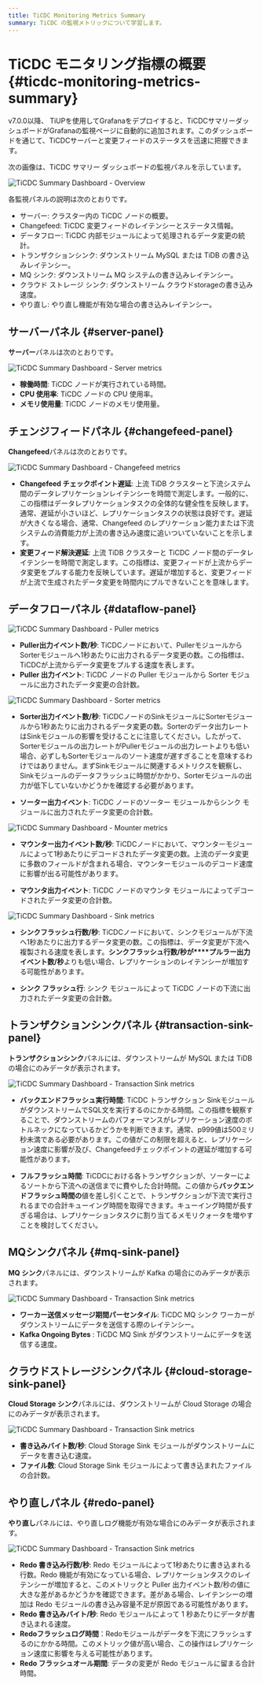 ```yaml
---
title: TiCDC Monitoring Metrics Summary
summary: TiCDC の監視メトリックについて学習します。
---
```


# TiCDC モニタリング指標の概要 {#ticdc-monitoring-metrics-summary}

v7.0.0以降、 TiUPを使用してGrafanaをデプロイすると、TiCDCサマリーダッシュボードがGrafanaの監視ページに自動的に追加されます。このダッシュボードを通じて、TiCDCサーバーと変更フィードのステータスを迅速に把握できます。

次の画像は、TiCDC サマリー ダッシュボードの監視パネルを示しています。

![TiCDC Summary Dashboard - Overview](/media/ticdc/ticdc-summary-monitor.png)

各監視パネルの説明は次のとおりです。

-   サーバー: クラスター内の TiCDC ノードの概要。
-   Changefeed: TiCDC 変更フィードのレイテンシーとステータス情報。
-   データフロー: TiCDC 内部モジュールによって処理されるデータ変更の統計。
-   トランザクションシンク: ダウンストリーム MySQL または TiDB の書き込みレイテンシー。
-   MQ シンク: ダウンストリーム MQ システムの書き込みレイテンシー。
-   クラウド ストレージ シンク: ダウンストリーム クラウドstorageの書き込み速度。
-   やり直し: やり直し機能が有効な場合の書き込みレイテンシー。

## サーバーパネル {#server-panel}

**サーバー**パネルは次のとおりです。

![TiCDC Summary Dashboard - Server metrics](/media/ticdc/ticdc-summary-monitor-server.png)

-   **稼働時間**: TiCDC ノードが実行されている時間。
-   **CPU 使用率**: TiCDC ノードの CPU 使用率。
-   **メモリ使用量**: TiCDC ノードのメモリ使用量。

## チェンジフィードパネル {#changefeed-panel}

**Changefeed**パネルは次のとおりです。

![TiCDC Summary Dashboard - Changefeed metrics](/media/ticdc/ticdc-summary-monitor-changefeed.png)

-   **Changefeed チェックポイント遅延**: 上流 TiDB クラスターと下流システム間のデータレプリケーションレイテンシーを時間で測定します。一般的に、この指標はデータレプリケーションタスクの全体的な健全性を反映します。通常、遅延が小さいほど、レプリケーションタスクの状態は良好です。遅延が大きくなる場合、通常、Changefeed のレプリケーション能力または下流システムの消費能力が上流の書き込み速度に追いついていないことを示します。
-   **変更フィード解決遅延**: 上流 TiDB クラスターと TiCDC ノード間のデータレイテンシーを時間で測定します。この指標は、変更フィードが上流からデータ変更をプルする能力を反映しています。遅延が増加すると、変更フィードが上流で生成されたデータ変更を時間内にプルできないことを意味します。

## データフローパネル {#dataflow-panel}

![TiCDC Summary Dashboard - Puller metrics](/media/ticdc/ticdc-summary-monitor-dataflow-puller.png)

-   **Puller出力イベント数/秒**: TiCDCノードにおいて、PullerモジュールからSorterモジュールへ1秒あたりに出力されるデータ変更の数。この指標は、TiCDCが上流からデータ変更をプルする速度を表します。
-   **Puller 出力イベント**: TiCDC ノードの Puller モジュールから Sorter モジュールに出力されたデータ変更の合計数。

![TiCDC Summary Dashboard - Sorter metrics](/media/ticdc/ticdc-summary-monitor-dataflow-sorter.png)

-   **Sorter出力イベント数/秒**: TiCDCノードのSinkモジュールにSorterモジュールから1秒あたりに出力されるデータ変更の数。Sorterのデータ出力レートはSinkモジュールの影響を受けることに注意してください。したがって、Sorterモジュールの出力レートがPullerモジュールの出力レートよりも低い場合、必ずしもSorterモジュールのソート速度が遅すぎることを意味するわけではありません。まずSinkモジュールに関連するメトリクスを観察し、Sinkモジュールのデータフラッシュに時間がかかり、Sorterモジュールの出力が低下していないかどうかを確認する必要があります。

-   **ソーター出力イベント**: TiCDC ノードのソーター モジュールからシンク モジュールに出力されたデータ変更の合計数。

![TiCDC Summary Dashboard - Mounter metrics](/media/ticdc/ticdc-summary-monitor-dataflow-mounter.png)

-   **マウンター出力イベント数/秒**: TiCDCノードにおいて、マウンターモジュールによって1秒あたりにデコードされたデータ変更の数。上流のデータ変更に多数のフィールドが含まれる場合、マウンターモジュールのデコード速度に影響が出る可能性があります。

-   **マウンタ出力イベント**: TiCDC ノードのマウンタ モジュールによってデコードされたデータ変更の合計数。

![TiCDC Summary Dashboard - Sink metrics](/media/ticdc/ticdc-summary-monitor-dataflow-sink.png)

-   **シンクフラッシュ行数/秒**: TiCDCノードにおいて、シンクモジュールが下流へ1秒あたりに出力するデータ変更の数。この指標は、データ変更が下流へ複製される速度を表します。**シンクフラッシュ行数/秒が****プルラー出力イベント数/秒**よりも低い場合、レプリケーションのレイテンシーが増加する可能性があります。

-   **シンク フラッシュ行**: シンク モジュールによって TiCDC ノードの下流に出力されたデータ変更の合計数。

## トランザクションシンクパネル {#transaction-sink-panel}

**トランザクションシンク**パネルには、ダウンストリームが MySQL または TiDB の場合にのみデータが表示されます。

![TiCDC Summary Dashboard - Transaction Sink metrics](/media/ticdc/ticdc-summary-monitor-transaction-sink.png)

-   **バックエンドフラッシュ実行時間**: TiCDC トランザクション SinkモジュールがダウンストリームでSQL文を実行するのにかかる時間。この指標を観察することで、ダウンストリームのパフォーマンスがレプリケーション速度のボトルネックになっているかどうかを判断できます。通常、p999値は500ミリ秒未満である必要があります。この値がこの制限を超えると、レプリケーション速度に影響が及び、Changefeedチェックポイントの遅延が増加する可能性があります。

-   **フルフラッシュ時間**: TiCDCにおける各トランザクションが、ソーターによるソートから下流への送信までに費やした合計時間。この値から**バックエンドフラッシュ時間の**値を差し引くことで、トランザクションが下流で実行されるまでの合計キューイング時間を取得できます。キューイング時間が長すぎる場合は、レプリケーションタスクに割り当てるメモリクォータを増やすことを検討してください。

## MQシンクパネル {#mq-sink-panel}

**MQ シンク**パネルには、ダウンストリームが Kafka の場合にのみデータが表示されます。

![TiCDC Summary Dashboard - Transaction Sink metrics](/media/ticdc/ticdc-summary-monitor-mq-sink.png)

-   **ワーカー送信メッセージ期間パーセンタイル**: TiCDC MQ シンク ワーカーがダウンストリームにデータを送信する際のレイテンシー。
-   **Kafka Ongoing Bytes** : TiCDC MQ Sink がダウンストリームにデータを送信する速度。

## クラウドストレージシンクパネル {#cloud-storage-sink-panel}

**Cloud Storage シンク**パネルには、ダウンストリームが Cloud Storage の場合にのみデータが表示されます。

![TiCDC Summary Dashboard - Transaction Sink metrics](/media/ticdc/ticdc-summary-monitor-cloud-storage.png)

-   **書き込みバイト数/秒**: Cloud Storage Sink モジュールがダウンストリームにデータを書き込む速度。
-   **ファイル数**: Cloud Storage Sink モジュールによって書き込まれたファイルの合計数。

## やり直しパネル {#redo-panel}

**やり直し**パネルには、やり直しログ機能が有効な場合にのみデータが表示されます。

![TiCDC Summary Dashboard - Transaction Sink metrics](/media/ticdc/ticdc-summary-monitor-redo.png)

-   **Redo 書き込み行数/秒**: Redo モジュールによって1秒あたりに書き込まれる行数。Redo 機能が有効になっている場合、レプリケーションタスクのレイテンシーが増加すると、このメトリックと Puller 出力イベント数/秒の値に大きな差があるかどうかを確認できます。差がある場合、レイテンシーの増加は Redo モジュールの書き込み容量不足が原因である可能性があります。
-   **Redo 書き込みバイト/秒**: Redo モジュールによって 1 秒あたりにデータが書き込まれる速度。
-   **Redoフラッシュログ時間**：Redoモジュールがデータを下流にフラッシュするのにかかる時間。このメトリック値が高い場合、この操作はレプリケーション速度に影響を与える可能性があります。
-   **Redo フラッシュオール期間**: データの変更が Redo モジュールに留まる合計時間。

